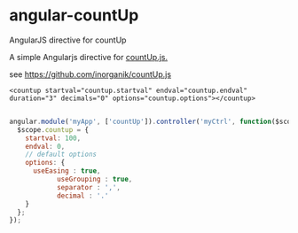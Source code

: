 angular-countUp
===============

AngularJS directive for countUp

A simple Angularjs directive for <a href="https://github.com/inorganik/countUp.js" target="_blank">countUp.js.</a>

see https://github.com/inorganik/countUp.js

`<countup startval="countup.startval" endval="countup.endval" duration="3" decimals="0" options="countup.options"></countup>`

```javascript

angular.module('myApp', ['countUp']).controller('myCtrl', function($scope) {
  $scope.countup = {
    startval: 100,
    endval: 0,
    // default options
    options: {
      useEasing : true, 
			useGrouping : true, 
			separator : ',', 
			decimal : '.' 
    }
  };
});

```
